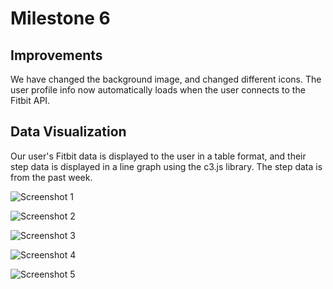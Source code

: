 # Milestone 6

## Improvements
We have changed the background image, and changed different icons. The user profile info now automatically loads when the user connects to the Fitbit API.

## Data Visualization
Our user's Fitbit data is displayed to the user in a table format, and their step data is displayed in a line graph using the c3.js library. The step data is from the past week.

![Screenshot 1](/milestone6/1.png)

![Screenshot 2](/milestone6/2.png)

![Screenshot 3](/milestone6/3.png)

![Screenshot 4](/milestone6/4.png)

![Screenshot 5](/milestone6/5.png)
